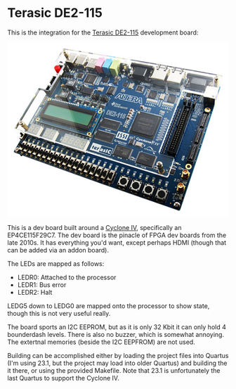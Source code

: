 # Terasic DE2-115

This is the integration for the [Terasic DE2-115](https://www.terasic.com.tw/cgi-bin/page/archive.pl?Language=English&No=502) development board:

![Terasic DE2-115](images/terasic-de2-115.jpg)

This is a dev board built around a [Cyclone IV](https://www.intel.com/content/www/us/en/products/details/fpga/cyclone/iv.html), specifically an EP4CE115F29C7. The dev board is the pinacle of FPGA dev boards from the late 2010s. It has everything you'd want, except perhaps HDMI (though that can be added via an addon board).

The LEDs are mapped as follows:

* LEDR0: Attached to the processor
* LEDR1: Bus error
* LEDR2: Halt

LEDG5 down to LEDG0 are mapped onto the processor to show state, though this is not very useful really.

The board sports an I2C EEPROM, but as it is only 32 Kbit it can only hold 4 bounderdash levels. There is also no buzzer, which is somewhat annoying. The extertnal memories (beside the I2C EEPFROM) are not used.

Building can be accomplished either by loading the project files into Quartus (I'm using 23.1, but the project may load into older Quartus) and building the it there, or using the provided Makefile. Note that 23.1 is unfortunately the last Quartus to support the Cyclone IV.
